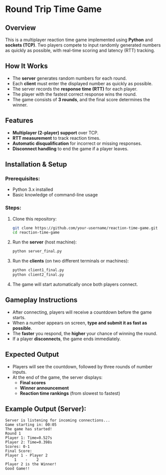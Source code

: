 # Round Trip Time Game

## Overview
This is a multiplayer reaction time game implemented using **Python** and **sockets (TCP)**. Two players compete to input randomly generated numbers as quickly as possible, with real-time scoring and latency (RTT) tracking.

## How It Works
- The **server** generates random numbers for each round.
- Each **client** must enter the displayed number as quickly as possible.
- The server records the **response time (RTT)** for each player.
- The player with the fastest correct response wins the round.
- The game consists of **3 rounds**, and the final score determines the winner.

## Features
- **Multiplayer (2-player) support** over TCP.
- **RTT measurement** to track reaction times.
- **Automatic disqualification** for incorrect or missing responses.
- **Disconnect handling** to end the game if a player leaves.

## Installation & Setup

### Prerequisites:
- Python 3.x installed
- Basic knowledge of command-line usage

### Steps:
1. Clone this repository:
   ```bash
   git clone https://github.com/your-username/reaction-time-game.git
   cd reaction-time-game
   ```

2. Run the **server** (host machine):
   ```bash
   python server_final.py
   ```

3. Run the **clients** (on two different terminals or machines):
   ```bash
   python client1_final.py
   python client2_final.py
   ```

4. The game will start automatically once both players connect.

## Gameplay Instructions
- After connecting, players will receive a countdown before the game starts.
- When a number appears on screen, **type and submit it as fast as possible**.
- The **faster** you respond, the **higher** your chance of winning the round.
- If a player **disconnects**, the game ends immediately.

## Expected Output
- Players will see the countdown, followed by three rounds of number inputs.
- At the end of the game, the server displays:
  - **Final scores**
  - **Winner announcement**
  - **Reaction time rankings** (from slowest to fastest)

## Example Output (Server):
```
Server is listening for incoming connections...
Game starting in: 00:05
The game has started!  
Round 1
Player 1: Time=0.527s
Player 2: Time=0.398s
Scores: 0-1
Final Score:
Player 1 - Player 2
    1    -    2
Player 2 is the Winner!
Good Game!!
```
